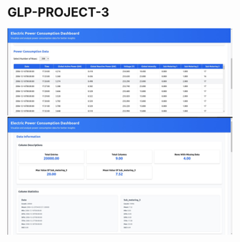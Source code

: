 # GLP-PROJECT-3
![PNG Example](https://github.com/Mavia-Khan/GLP-PROJECT-3/blob/26917616b534b343fe835757869a03d8b42ef5cc/WhatsApp%20Image%202025-01-01%20at%204.27.46%20PM.jpeg)
![PNG Example](https://github.com/Mavia-Khan/GLP-PROJECT-3/blob/a208ea91696e457d1bdff025d4b261d064c02460/WhatsApp%20Image%202025-01-01%20at%204.27.46%20PM%20(3).jpeg)
